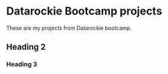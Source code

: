 # Datarockie Bootcamp projects


These are my projects from Datarockie bootcamp.

## Heading 2
### Heading 3
